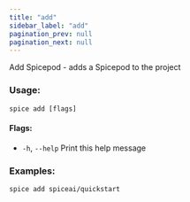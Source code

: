 ```yaml
---
title: "add"
sidebar_label: "add"
pagination_prev: null
pagination_next: null
---
```


Add Spicepod - adds a Spicepod to the project

### Usage:
```shell
spice add [flags]
```

#### Flags:
  - `-h`, `--help`   Print this help message

### Examples:
```shell
spice add spiceai/quickstart
```


